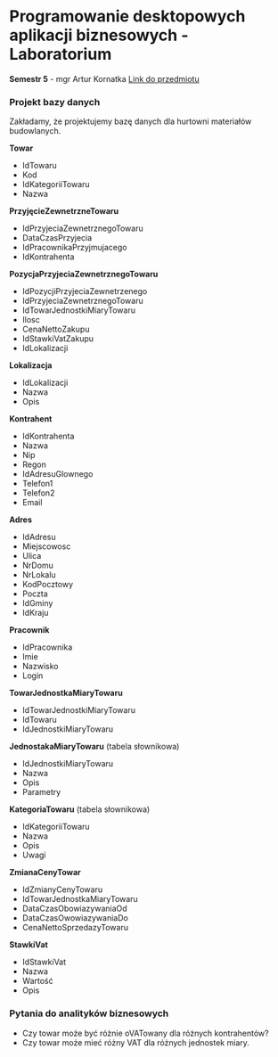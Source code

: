 ﻿# Programowanie desktopowych aplikacji biznesowych - Laboratorium

**Semestr 5** - mgr Artur Kornatka
[Link do przedmiotu](https://wsb-nlu.clouda.edu.pl/Kursy/ListaKursow?idPrzedmiotEdycja=58592)

### Projekt bazy danych

Zakładamy, że projektujemy bazę danych dla hurtowni materiałów budowlanych.

**Towar**
- IdTowaru
- Kod
- IdKategoriiTowaru
- Nazwa

**PrzyjęcieZewnetrzneTowaru**
- IdPrzyjeciaZewnetrznegoTowaru
- DataCzasPrzyjecia
- IdPracownikaPrzyjmujacego
- IdKontrahenta

**PozycjaPrzyjeciaZewnetrznegoTowaru**
- IdPozycjiPrzyjeciaZewnetrzenego
- IdPrzyjeciaZewnetrznegoTowaru
- IdTowarJednostkiMiaryTowaru
- Ilosc
- CenaNettoZakupu
- IdStawkiVatZakupu
- IdLokalizacji

**Lokalizacja**
- IdLokalizacji
- Nazwa
- Opis

**Kontrahent**
- IdKontrahenta
- Nazwa
- Nip
- Regon
- IdAdresuGlownego
- Telefon1
- Telefon2
- Email

**Adres**
- IdAdresu
- Miejscowosc
- Ulica
- NrDomu
- NrLokalu
- KodPocztowy
- Poczta
- IdGminy
- IdKraju

**Pracownik**
- IdPracownika
- Imie
- Nazwisko
- Login

**TowarJednostkaMiaryTowaru**
- IdTowarJednostkiMiaryTowaru
- IdTowaru
- IdJednostkiMiaryTowaru

**JednostakaMiaryTowaru** (tabela słownikowa)
- IdJednostkiMiaryTowaru
- Nazwa
- Opis
- Parametry

**KategoriaTowaru** (tabela słownikowa)
- IdKategoriiTowaru
- Nazwa
- Opis
- Uwagi

**ZmianaCenyTowar**
- IdZmianyCenyTowaru
- IdTowarJednostkaMiaryTowaru
- DataCzasObowiazywaniaOd
- DataCzasOwowiazywaniaDo
- CenaNettoSprzedazyTowaru

**StawkiVat**
- IdStawkiVat
- Nazwa
- Wartość
- Opis

### **Pytania do analityków biznesowych**
- Czy towar może być różnie oVATowany dla różnych kontrahentów?
- Czy towar może mieć różny VAT dla różnych jednostek miary.